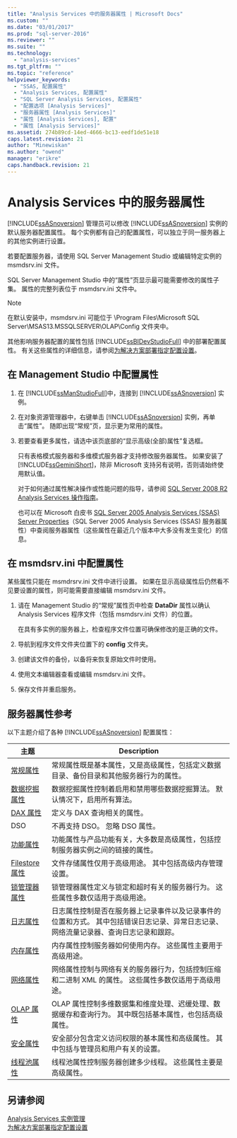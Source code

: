 ```yaml
---
title: "Analysis Services 中的服务器属性 | Microsoft Docs"
ms.custom: ""
ms.date: "03/01/2017"
ms.prod: "sql-server-2016"
ms.reviewer: ""
ms.suite: ""
ms.technology: 
  - "analysis-services"
ms.tgt_pltfrm: ""
ms.topic: "reference"
helpviewer_keywords: 
  - "SSAS, 配置属性"
  - "Analysis Services, 配置属性"
  - "SQL Server Analysis Services, 配置属性"
  - "配置选项 [Analysis Services]"
  - "服务器属性 [Analysis Services]"
  - "属性 [Analysis Services], 配置"
  - "属性 [Analysis Services]"
ms.assetid: 274b89cd-14ed-4666-bc13-eedf1de51e18
caps.latest.revision: 21
author: "Minewiskan"
ms.author: "owend"
manager: "erikre"
caps.handback.revision: 21
---
```

# Analysis Services 中的服务器属性
  [!INCLUDE[ssASnoversion](../../includes/ssasnoversion-md.md)] 管理员可以修改 [!INCLUDE[ssASnoversion](../../includes/ssasnoversion-md.md)] 实例的默认服务器配置属性。 每个实例都有自己的配置属性，可以独立于同一服务器上的其他实例进行设置。  
  
 若要配置服务器，请使用 SQL Server Management Studio 或编辑特定实例的 msmdsrv.ini 文件。  
 
SQL Server Management Studio 中的“属性”页显示最可能需要修改的属性子集。 属性的完整列表位于 msmdsrv.ini 文件中。   
  
> [!NOTE]  
>  在默认安装中，msmdsrv.ini 可能位于 \Program Files\Microsoft SQL Server\MSAS13.MSSQLSERVER\OLAP\Config 文件夹中。
> 
> 其他影响服务器配置的属性包括 [!INCLUDE[ssBIDevStudioFull](../../includes/ssbidevstudiofull-md.md)] 中的部署配置属性。 有关这些属性的详细信息，请参阅[为解决方案部署指定配置设置](../../analysis-services/multidimensional-models/specifying-configuration-settings-for-solution-deployment.md)。
 
##  <a name="bkmk_config"></a> 在 Management Studio 中配置属性 
  
1.  在 [!INCLUDE[ssManStudioFull](../../includes/ssmanstudiofull-md.md)]中，连接到 [!INCLUDE[ssASnoversion](../../includes/ssasnoversion-md.md)] 实例。  
  
2. 在对象资源管理器中，右键单击 [!INCLUDE[ssASnoversion](../../includes/ssasnoversion-md.md)] 实例，再单击“属性”。 随即出现“常规”页，显示更为常用的属性。  

3.  若要查看更多属性，请选中该页底部的“显示高级(全部)属性”复选框。  
  
     只有表格模式服务器和多维模式服务器才支持修改服务器属性。 如果安装了 [!INCLUDE[ssGeminiShort](../../includes/ssgeminishort-md.md)]，除非 Microsoft 支持另有说明，否则请始终使用默认值。  
  
     对于如何通过属性解决操作或性能问题的指导，请参阅 [SQL Server 2008 R2 Analysis Services 操作指南](http://go.microsoft.com/fwlink/?LinkID=225539)。  
  
     也可以在 Microsoft 白皮书 [SQL Server 2005 Analysis Services (SSAS) Server Properties](http://go.microsoft.com/fwlink/?LinkID=199102)（SQL Server 2005 Analysis Services (SSAS) 服务器属性）中查阅服务器属性（这些属性在最近几个版本中大多没有发生变化）的信息。    
  
##  <a name="bkmk_msmdsrvini"></a> 在 msmdsrv.ini 中配置属性
  某些属性只能在 msmdrsrv.ini 文件中进行设置。 如果在显示高级属性后仍然看不见要设置的属性，则可能需要直接编辑 msmdsrv.ini 文件。
  
1.  请在 Management Studio 的“常规”属性页中检查 **DataDir** 属性以确认 Analysis Services 程序文件（包括 msmdsrv.ini 文件）的位置。

     在具有多实例的服务器上，检查程序文件位置可确保修改的是正确的文件。  
  
2.  导航到程序文件文件夹位置下的 **config** 文件夹。

3. 创建该文件的备份，以备将来恢复原始文件时使用。  
  
4.  使用文本编辑器查看或编辑 msmdsrv.ini 文件。  
  
5.  保存文件并重启服务。  
  
##  <a name="bkmk_ref"></a> 服务器属性参考  
  
 以下主题介绍了各种 [!INCLUDE[ssASnoversion](../../includes/ssasnoversion-md.md)] 配置属性：  
  
|主题|Description|  
|-----------|-----------------|  
|[常规属性](../../analysis-services/server-properties/general-properties.md)|常规属性既是基本属性，又是高级属性，包括定义数据目录、备份目录和其他服务器行为的属性。|  
|[数据挖掘属性](../../analysis-services/server-properties/data-mining-properties.md)|数据挖掘属性控制着启用和禁用哪些数据挖掘算法。 默认情况下，启用所有算法。| 
|[DAX 属性](../../analysis-services/server-properties/dax-properties.md)|定义与 DAX 查询相关的属性。|
|DSO|不再支持 DSO。 忽略 DSO 属性。|  
|[功能属性](../../analysis-services/server-properties/feature-properties.md)|功能属性与产品功能有关，大多数是高级属性，包括控制服务器实例之间的链接的属性。|  
|[Filestore 属性](../../analysis-services/server-properties/filestore-properties.md)|文件存储属性仅用于高级用途。 其中包括高级内存管理设置。|  
|[锁管理器属性](../../analysis-services/server-properties/lock-manager-properties.md)|锁管理器属性定义与锁定和超时有关的服务器行为。 这些属性多数仅适用于高级用途。|  
|[日志属性](../../analysis-services/server-properties/log-properties.md)|日志属性控制是否在服务器上记录事件以及记录事件的位置和方式。 其中包括错误日志记录、异常日志记录、网络流量记录器、查询日志记录和跟踪。|  
|[内存属性](../../analysis-services/server-properties/memory-properties.md)|内存属性控制服务器如何使用内存。 这些属性主要用于高级用途。|  
|[网络属性](../../analysis-services/server-properties/network-properties.md)|网络属性控制与网络有关的服务器行为，包括控制压缩和二进制 XML 的属性。 这些属性多数仅适用于高级用途。|  
|[OLAP 属性](../../analysis-services/server-properties/olap-properties.md)|OLAP 属性控制多维数据集和维度处理、迟缓处理、数据缓存和查询行为。 其中既包括基本属性，也包括高级属性。|  
|[安全属性](../../analysis-services/server-properties/security-properties.md)|安全部分包含定义访问权限的基本属性和高级属性。 其中包括与管理员和用户有关的设置。|  
|[线程池属性](../../analysis-services/server-properties/thread-pool-properties.md)|线程池属性控制服务器创建多少线程。 这些属性主要是高级属性。|  
  
## 另请参阅  
 [Analysis Services 实例管理](../../analysis-services/instances/analysis-services-instance-management.md)   
 [为解决方案部署指定配置设置](../../analysis-services/multidimensional-models/specifying-configuration-settings-for-solution-deployment.md)  
  
  